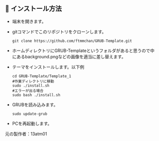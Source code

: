 
##

## :wrench: インストール方法

- 端末を開きます。

- gitコマンドでこのリポジトリをクローンします。

    ```
    git clone https://github.com/ftmmchan/GRUB-Template.git
    ```

- ホームディレクトリにGRUB-Templateというフォルダがあると思うので中にあるbackground.pngなどの画像を適当に差し替えます。
    
 - テーマをインストールします。以下例

    ```
    cd GRUB-Template/Template_1
    #作業ディレクトリに移動
    sudo ./install.sh                
    #エラーが出る場合 
    sudo bash ./install.sh
    ```
   
 - GRUBを読み込みます。
    ```
    sudo update-grub
    ```
- PCを再起動します。

元の製作者：13atm01
